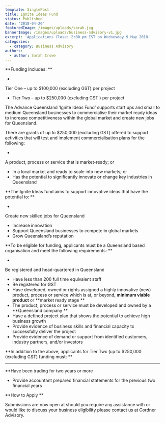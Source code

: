 ```yaml
---
template: SinglePost
title: Ignite Ideas Fund
status: Published
date: '2018-04-26'
featuredImage: /images/uploads/sarah.jpg
bannerImage: /images/uploads/business-advisory-v1.jpg
excerpt: 'Applications Close: 2:00 pm EST on Wednesday 9 May 2018'
categories:
  - category: Business Advisory
authors:
  - author: Sarah Crowe
---
```


**Funding Includes:
**

-

Tier One – up to $100,000 (excluding GST) per project

- Tier Two – up to $250,000 (excluding GST ) per project

The Advance Queensland ‘Ignite Ideas Fund’ supports start ups and small to medium Queensland businesses to commercialise their market ready ideas to increase competitiveness within the global market and create new jobs for Queensland.

There are grants of up to $250,000 (excluding GST) offered to support activities that will test and implement commercialisation plans for the following:

-

A product, process or service that is market-ready; or

- In a local market and ready to scale into new markets; or
- Has the potential to significantly innovate or change key industries in Queensland

**The Ignite Ideas fund aims to support innovative ideas that have the potential to:
**

-

Create new skilled jobs for Queensland

- Increase innovation
- Support Queensland businesses to compete in global markets
- Grow Queensland’s reputation

**To be eligible for funding, applicants must be a Queensland based organisation and meet the following requirements:
**

-

Be registered and head-quartered in Queensland

- Have less than 200 full time equivalent staff
- Be registered for GST
- Have developed, owned or rights assigned a highly innovative (new) product, process or service which is at, or beyond, **minimum viable product** or **market ready stage
  **
- The product, process or service must be developed and owned by a **Queensland company
  **
- Have a defined project plan that shows the potential to achieve high business growth
- Provide evidence of business skills and financial capacity to successfully deliver the project
- Provide evidence of demand or support from identified customers, industry partners, and/or investors

**In addition to the above, applicants for Tier Two (up to $250,000 (excluding GST) funding must:
**

---

\*\*Have been trading for two years or more

- Provide accountant prepared financial statements for the previous two financial years

**How to Apply
**

Submissions are now open at should you require any assistance with or would like to discuss your business eligibility please contact us at Cordner Advisory.
